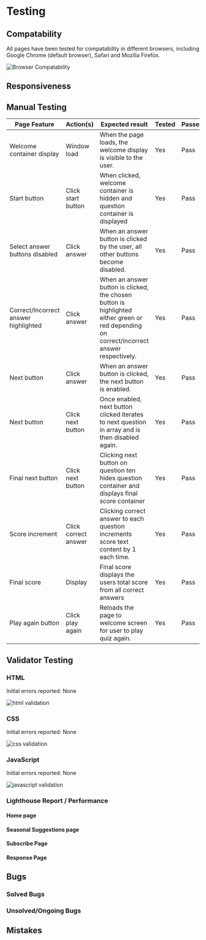# Testing

## Compatability

All pages have been tested for compatability in different browsers, including Google Chrome (default browser), Safari and Mozilla Firefox.

![Browser Compatability]()

## Responsiveness



## Manual Testing

|Page Feature                        |Action(s)           |Expected result                                                                                                                           |Tested|Passed/Failed|Comments|
|------------------------------------|--------------------|------------------------------------------------------------------------------------------------------------------------------------------|------|-------------|--------|
|Welcome container display           |Window load         |When the page loads, the welcome display is visible to the user.                                                                          |Yes   |Pass         |        |
|Start button                        |Click start button  |When clicked, welcome container is hidden and question container is displayed                                                             |Yes   |Pass         |        |
|Select answer buttons disabled      |Click answer        |When an answer button is clicked by the user, all other buttons become disabled.                                                          |Yes   |Pass         |        |
|Correct/Incorrect answer highlighted|Click answer        |When an answer button is clicked, the chosen button is highlighted either green or red depending on correct/incorrect answer respectively.|Yes   |Pass         |        |
|Next button                         |Click answer        |When an answer button is clicked, the next button is enabled.                                                                             |Yes   |Pass         |        |
|Next button                         |Click next button   |Once enabled, next button clicked iterates to next question in array and is then disabled again.                                          |Yes   |Pass         |        |
|Final next button                   |Click next button   |Clicking next button on question ten hides question container and displays final score container                                          |Yes   |Pass         |        |
|Score increment                     |Click correct answer|Clicking correct answer to each question increments score text content by 1 each time.                                                    |Yes   |Pass         |        |
|Final score                         |Display             |Final score displays the users total score from all correct answers                                                                       |Yes   |Pass         |        |
|Play again button                   |Click play again    |Reloads the page to welcome screen for user to play quiz again.                                                                           |Yes   |Pass         |        |


## Validator Testing

### HTML 

Initial errors reported: None

![html validation]()

### CSS

Initial errors reported: None

![css validation]()

### JavaScript

Initial errors reported: None

![javascript validation]()

### Lighthouse Report / Performance

#### Home page



#### Seasonal Suggestions page



#### Subscribe Page



#### Response Page



## Bugs

### Solved Bugs



### Unsolved/Ongoing Bugs



## Mistakes

